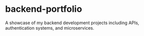 # backend-portfolio
A showcase of my backend development projects including APIs, authentication systems, and microservices.
